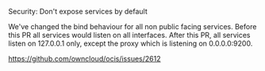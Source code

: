 Security: Don't expose services by default

We've changed the bind behaviour for all non public facing services. Before this PR
all services would listen on all interfaces. After this PR, all services listen on
127.0.0.1 only, except the proxy which is listening on 0.0.0.0:9200.

https://github.com/owncloud/ocis/issues/2612

